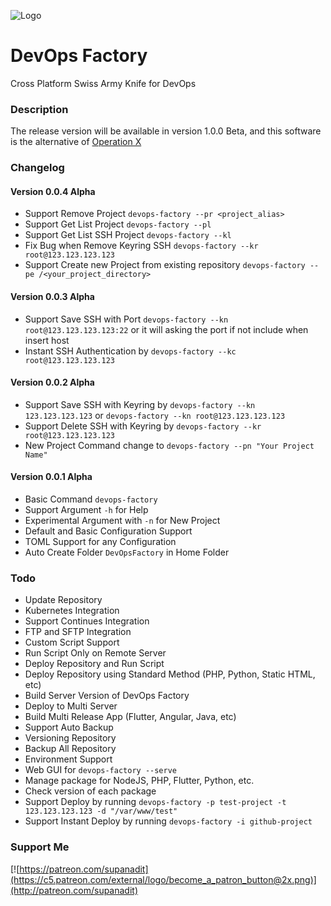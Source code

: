 ![Logo](http://supanadit.com/wp-content/uploads/2019/10/DevOps-Factory-Logo.png)
# DevOps Factory
Cross Platform Swiss Army Knife for DevOps

### Description
The release version will be available in version 1.0.0 Beta, and this software is the alternative of [Operation X](https://github.com/supanadit/operation-deploy-center-engine)

### Changelog
#### Version 0.0.4 Alpha
- Support Remove Project `devops-factory --pr <project_alias>`
- Support Get List Project `devops-factory --pl`
- Support Get List SSH Project `devops-factory --kl`
- Fix Bug when Remove Keyring SSH `devops-factory --kr root@123.123.123.123`
- Support Create new Project from existing repository `devops-factory --pe /<your_project_directory>`

#### Version 0.0.3 Alpha
- Support Save SSH with Port `devops-factory --kn root@123.123.123.123:22` or it will asking the port if not include when insert host
- Instant SSH Authentication by `devops-factory --kc root@123.123.123.123`

#### Version 0.0.2 Alpha
- Support Save SSH with Keyring by `devops-factory --kn 123.123.123.123` or `devops-factory --kn root@123.123.123.123`
- Support Delete SSH with Keyring by `devops-factory --kr root@123.123.123.123`
- New Project Command change to `devops-factory --pn "Your Project Name"`

#### Version 0.0.1 Alpha
- Basic Command `devops-factory`
- Support Argument `-h` for Help
- Experimental Argument with `-n` for New Project
- Default and Basic Configuration Support
- TOML Support for any Configuration
- Auto Create Folder `DevOpsFactory` in Home Folder

### Todo
- Update Repository
- Kubernetes Integration
- Support Continues Integration
- FTP and SFTP Integration
- Custom Script Support
- Run Script Only on Remote Server
- Deploy Repository and Run Script
- Deploy Repository using Standard Method (PHP, Python, Static HTML, etc)
- Build Server Version of DevOps Factory
- Deploy to Multi Server
- Build Multi Release App (Flutter, Angular, Java, etc)
- Support Auto Backup
- Versioning Repository
- Backup All Repository
- Environment Support
- Web GUI for `devops-factory --serve`
- Manage package for NodeJS, PHP, Flutter, Python, etc.
- Check version of each package
- Support Deploy by running `devops-factory -p test-project -t 123.123.123.123 -d "/var/www/test"`
- Support Instant Deploy by running `devops-factory -i github-project`

### Support Me
[![https://patreon.com/supanadit](https://c5.patreon.com/external/logo/become_a_patron_button@2x.png)](http://patreon.com/supanadit)
